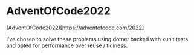 # AdventOfCode2022

(AdventOfCode2022)[https://adventofcode.com/2022]

I've chosen to solve these problems using dotnet backed with xunit tests and opted for performance over reuse / tidiness. 
